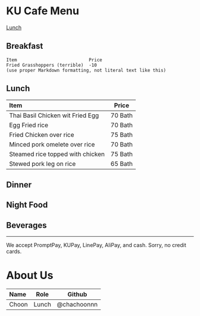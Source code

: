 # KU Cafe Menu
[Lunch](#Lunch)

## Breakfast

    Item                           Price
    Fried Grasshoppers (terrible)  -10
    (use proper Markdown formatting, not literal text like this)

## Lunch 
| Item                             | Price   |
|:---------------------------------|---------|
| Thai Basil Chicken wit Fried Egg | 70 Bath |
| Egg Fried rice                   | 70 Bath |
| Fried Chicken over rice          | 75 Bath |
| Minced pork omelete over rice    | 70 Bath |
| Steamed rice topped with chicken | 75 Bath |
| Stewed pork leg on rice          | 65 Bath |

## Dinner


## Night Food


## Beverages



---

We accept PromptPay, KUPay, LinePay, AliPay, and cash. Sorry, no credit cards.

# About Us
| Name      | Role      | Github          |
|:----------|-----------|-----------------|
| Choon | Lunch | @chachoonnn |